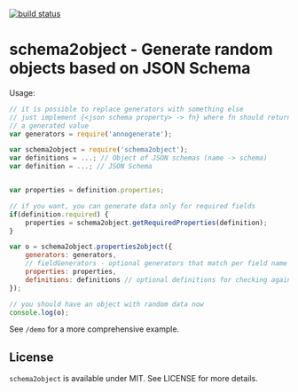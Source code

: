 [![build status](https://secure.travis-ci.org/bebraw/schema2object.png)](http://travis-ci.org/bebraw/schema2object)
# schema2object - Generate random objects based on JSON Schema

Usage:

```javascript
// it is possible to replace generators with something else
// just implement {<json schema property> -> fn} where fn should return
// a generated value
var generators = require('annogenerate');

var schema2object = require('schema2object');
var definitions = ...; // Object of JSON schemas (name -> schema)
var definition = ...; // JSON Schema


var properties = definition.properties;

// if you want, you can generate data only for required fields
if(definition.required) {
    properties = schema2object.getRequiredProperties(definition);
}

var o = schema2object.properties2object({
    generators: generators,
    // fieldGenerators - optional generators that match per field name
    properties: properties,
    definitions: definitions // optional definitions for checking against $ref
});

// you should have an object with random data now
console.log(o);
```

See `/demo` for a more comprehensive example.

## License

`schema2object` is available under MIT. See LICENSE for more details.

